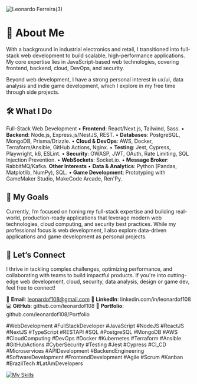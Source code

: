 ![Leonardo Ferreira(3)](https://github.com/user-attachments/assets/7ccf6ac3-4b4b-47c5-a430-418726065bf9)

# 🌟 **About Me**
With a background in industrial electronics and retail, I transitioned into full-stack web development to build scalable, high-performance applications. My core expertise lies in JavaScript-based web technologies, covering frontend, backend, cloud, DevOps, and security.

Beyond web development, I have a strong personal interest in ux/ui, data analysis and indie game development, which I explore in my free time through side projects.

## 🛠 **What I Do**
Full-Stack Web Development
• **Frontend**: React/Next.js, Tailwind, Sass.
• **Backend**: Node.js, Express.js/NestJS, REST.
• **Databases**: PostgreSQL, MongoDB, Prisma/Drizzle.
• **Cloud & DevOps**: AWS, Docker, Terraform/Ansible, GitHub Actions, Nginx.
• **Testing**: Jest, Cypress, Playwright, k6, ESLint.
• **Security**: OWASP, JWT, OAuth, Rate Limiting, SQL Injection Prevention.
• **WebSockets**: Socket.io.
• **Message Broker**: RabbitMQ/Kafka.
**Other Interests**
• **Data & Analytics**: Python (Pandas, Matplotlib, NumPy), SQL.
• **Game Development**: Prototyping with GameMaker Studio, MakeCode Arcade, Ren'Py.

## 🎯 **My Goals**
Currently, I’m focused on honing my full-stack expertise and building real-world, production-ready applications that leverage modern web technologies, cloud computing, and security best practices. While my professional focus is web development, I also explore data-driven applications and game development as personal projects.

## 🤝 **Let’s Connect**
I thrive in tackling complex challenges, optimizing performance, and collaborating with teams to build impactful products. If you're into cutting-edge web development, cloud, security, data analysis, design or game dev, feel free to connect!

📧 **Email**: leonardof108@gmail.com
🔗 **LinkedIn**: linkedin.com/in/leonardof108
💻 **GitHub**: github.com/leonardof108
📂 **Portfolio**: github.com/leonardof108/Portfolio

#WebDevelopment #FullStackDeveloper #JavaScript #NodeJS #ReactJS #NextJS #TypeScript #RESTAPI #SQL #PostgreSQL #MongoDB #AWS #CloudComputing #DevOps #Docker #Kubernetes #Terraform #Ansible #GitHubActions #CyberSecurity #Testing #Jest #Cypress #CI_CD #Microservices #APIDevelopment #BackendEngineering #SoftwareDevelopment #FrontendDevelopment #Agile #Scrum #Kanban #BrazilTech #LatAmDevelopers

[![My Skills](https://skillicons.dev/icons?i=js,ts,react,nextjs,nodejs,express,nestjs,jest,cypress,postgres,mongodb,aws,docker)](https://github.com/leonardof108)
